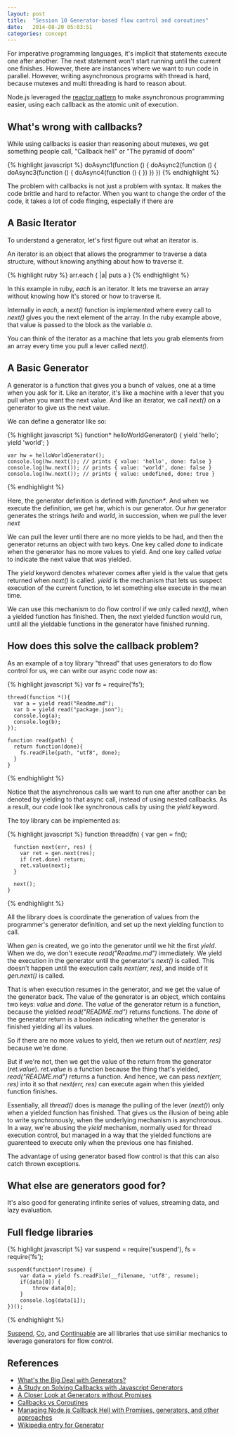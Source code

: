 ```yaml
---
layout: post
title:  "Session 10 Generator-based flow control and coroutines"
date:   2014-08-20 05:03:51
categories: concept
---
```


For imperative programming languages, it's implicit that statements execute one after
another. The next statement won't start running until the current one finishes.
However, there are instances where we want to run code in parallel. However, writing
asynchronous programs with thread is hard, because mutexes and multi threading is
hard to reason about.

Node.js leveraged the [reactor pattern][reactor] to make asynchronous programming
easier, using each callback as the atomic unit of execution.

## What's wrong with callbacks?

While using callbacks is easier than reasoning about mutexes, we get something people
call, "Callback hell" or "The pyramid of doom"

{% highlight javascript %}
    doAsync1(function () {
      doAsync2(function () {
        doAsync3(function () {
          doAsync4(function () {
        })
      })
    })
{% endhighlight %}

The problem with callbacks is not just a problem with syntax. It makes the code
brittle and hard to refactor. When you want to change the order of the code, it
takes a lot of code flinging, especially if there are 

## A Basic Iterator

To understand a generator, let's first figure out what an iterator is.

An iterator is an object that allows the programmer to traverse a data structure,
without knowing anything about how to traverse it.

{% highlight ruby %}
arr.each { |a| puts a }
{% endhighlight %}

In this example in ruby, *each* is an iterator. It lets me traverse an array without
knowing how it's stored or how to traverse it.

Internally in *each*, a *next()* function is implemented where every call to *next()*
gives you the next element of the array. In the ruby example above, that value is
passed to the block as the variable *a*.

You can think of the iterator as a machine that lets you grab elements from an array
every time you pull a lever called *next()*.

## A Basic Generator

A generator is a function that gives you a bunch of values, one at a time when you
ask for it. Like an iterator, it's like a machine with a lever that you pull when
you want the next value. And like an iterator, we call *next()* on a generator
to give us the next value.

We can define a generator like so:

{% highlight javascript %}
    function* helloWorldGenerator() {
        yield 'hello';
        yield 'world';
    }
    
    var hw = helloWorldGenerator();
    console.log(hw.next()); // prints { value: 'hello', done: false }
    console.log(hw.next()); // prints { value: 'world', done: false }
    console.log(hw.next()); // prints { value: undefined, done: true }
{% endhighlight %}

Here, the generator definition is defined with *function\**. And when we execute the
definition, we get *hw*, which is our generator. Our *hw* generator generates the
strings *hello* and *world*, in succession, when we pull the lever *next*

We can pull the lever until there are no more yields to be had, and then the 
generator returns an object with two keys. One key called *done* to indicate when the
generator has no more values to yield. And one key called *value* to indicate the 
next value that was yielded.

The *yield* keyword denotes whatever comes after yield is the value that gets returned
when *next()* is called. *yield* is the mechanism that lets us suspect execution of
the current function, to let something else execute in the mean time.

We can use this mechanism to do flow control if we only called *next()*,
when a yielded function has finished. Then, the next yielded function would run, until
all the yieldable functions in the generator have finished running.

## How does this solve the callback problem?

As an example of a toy library "thread" that uses generators to do flow control for us,
we can write our async code now as:

{% highlight javascript %}
    var fs = require('fs');

    thread(function *(){
      var a = yield read("Readme.md");
      var b = yield read("package.json");
      console.log(a);
      console.log(b);
    });

    function read(path) {
      return function(done){
        fs.readFile(path, "utf8", done);
      }
    }
{% endhighlight %}

Notice that the asynchronous calls we want to run one after another can be denoted
by yielding to that async call, instead of using nested callbacks. As a result, 
our code look like synchronous calls by using the *yield* keyword.

The toy library can be implemented as:

{% highlight javascript %}
    function thread(fn) {
      var gen = fn();

      function next(err, res) {
        var ret = gen.next(res);
        if (ret.done) return;
        ret.value(next);
      }
      
      next();
    }
{% endhighlight %}

All the library does is coordinate the generation of values from the programmer's
generator definition, and set up the next yielding function to call.

When *gen* is created, we go into the generator until we hit the first *yield*. When
we do, we don't execute *read("Readme.md")* immediately. We yield the execution in 
the generator until the generator's *next()* is called. This doesn't happen until
the execution calls *next(err, res)*, and inside of it *gen.next()* is called.

That is when execution resumes in the generator, and we get the value of the
generator back. The value of the generator is an object, which contains two keys:
*value* and *done*. The *value* of the generator return is a function, because
the yielded *read("README.md")* returns functions. The *done* of the generator return
is a boolean indicating whether the generator is finished yielding all its values.

So if there are no more values to yield, then we return out of *next(err, res)* because
we're done.

But if we're not, then we get the value of the return from the generator
(*ret.value*). *ret.value* is a function because the thing that's yielded,
*read("README.md")* returns a function. And hence, we can pass *next(err, res)* into
it so that *next(err, res)* can execute again when this yielded function finishes.

Essentially, all *thread()* does is manage the pulling of the lever (*next()*) only
when a yielded function has finished. That gives us the illusion of being able to 
write synchronously, when the underlying mechanism is asynchronous. In a way, we're
abusing the *yield* mechanism, normally used for thread execution control, but 
managed in a way that the yielded functions are guarenteed to execute only when 
the previous one has finished.

The advantage of using generator based flow control is that this can also catch
thrown exceptions. 

## What else are generators good for?

It's also good for generating infinite series of values, streaming data, and 
lazy evaluation.

## Full fledge libraries

{% highlight javascript %}
    var suspend = require('suspend'),
        fs = require('fs');

    suspend(function*(resume) {
        var data = yield fs.readFile(__filename, 'utf8', resume);
        if(data[0]) {
            throw data[0];
        }
        console.log(data[1]);
    })();
{% endhighlight %}

[Suspend][suspend], [Co][co], and [Continuable][continuable] are all libraries that use
similiar mechanics to leverage generators for flow control.

## References

- [What's the Big Deal with Generators?](http://devsmash.com/blog/whats-the-big-deal-with-generators)
- [A Study on Solving Callbacks with Javascript Generators](http://jlongster.com/A-Study-on-Solving-Callbacks-with-JavaScript-Generators)
- [A Closer Look at Generators without Promises](http://jlongster.com/A-Closer-Look-at-Generators-Without-Promises)
- [Callbacks vs Coroutines](https://medium.com/code-adventures/callbacks-vs-coroutines-174f1fe66127)
- [Managing Node.js Callback Hell with Promises, generators, and other approaches](http://strongloop.com/strongblog/node-js-callback-hell-promises-generators/)
- [Wikipedia entry for Generator](https://en.wikipedia.org/wiki/Coroutine#Comparison_with_generators)

[reactor]: http://jeewanthad.blogspot.com/2013/02/reactor-pattern-explained-part-1.html
[suspend]: https://github.com/jmar777/suspend
[co]: https://github.com/visionmedia/co
[continuable]: https://github.com/Raynos/continuable
